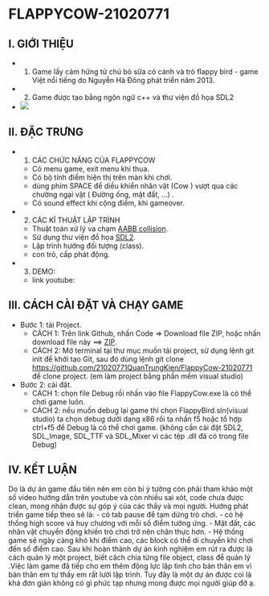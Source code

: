 # FLAPPYCOW-21020771
## I. GIỚI THIỆU
  - 1. Game lấy cảm hứng từ chú bò sữa có cánh và trò flappy bird - game Việt nổi tiếng do Nguyễn Hà Đông phát triển năm 2013.
  - 2. Game được tạo bằng ngôn ngữ c++ và thư viện đồ họa SDL2
  - <img src="https://i.imgur.com/N86Z9BC.png">
## II. ĐẶC TRƯNG 
  - 1. CÁC CHỨC NĂNG CỦA FLAPPYCOW
    - Có menu game, exit menu khi thua.
    - Có bộ tính điểm hiện thị trên màn khi chơi.
    - dùng phím SPACE để diều khiển nhân vật (Cow ) vượt qua các chường ngại vật ( Đường ống, mặt đất, ...) .
    - Có sound effect khi cộng điểm, khi gameover.
  - 2. CÁC KĨ THUẬT LẬP TRÌNH
    - Thuật toán xử lý va chạm [AABB collision](https://tutorialedge.net/gamedev/aabb-collision-detection-tutorial/).
    - Sử dụng thư viện đồ họa [SDL2](https://www.libsdl.org/).
    - Lập trình hướng đối tượng (class).
    - con trỏ, cấp phát động.
  - 3. DEMO:
    - link youtube:
## III. CÁCH CÀI ĐẶT VÀ CHẠY GAME
  - Bước 1: tải Project.
    - CÁCH 1: Trên link Github, nhấn Code => Download file ZIP, hoặc nhấn download file này ==> [ZIP](https://github.com/21020771QuanTrungKien/FlappyCow-21020771/archive/refs/heads/master.zip).
    - CÁCH 2: Mở terminal tại thư mục muốn tải project, sử dụng lệnh git init để khởi tạo Git, sau đó dùng lệnh git clone https://github.com/21020771QuanTrungKien/FlappyCow-21020771 để clone project. (em làm project bằng phần mềm visual studio)
  - Bước 2: cài đặt.
    - CÁCH 1: chọn file Debug rồi nhấn vào file FlappyCow.exe là có thể chơi game luôn.
    - CÁCH 2: nếu muốn debug lại game thì chọn FlappyBird.sln(visual studio) ta chọn debug dưới dạng x86 rồi ta nhấn f5 hoặc tổ hợp ctrl+f5 để Debug là có thể chơi game. (không cần cài đặt SDL2, SDL_Image, SDL_TTF và SDL_Mixer vì các tệp .dll đã có trong file Debug)
## IV. KẾT LUẬN
  Do là dự án game đầu tiên nên em còn bí ý tưởng còn phải tham khảo một số video hướng dẫn trên youtube và còn nhiều sai xót, code chưa được clean, mong nhận được sự góp ý của các thầy và mọi người.
  Hướng phát triển game tiếp theo sẽ là:
    - có tab pause để tạm dừng trò chơi.
    - có hệ thống high score và huy chương với mỗi số điểm tưởng ứng.
    - Mặt đất, các nhân vật chuyển động khiến trò chơi trở nên chân thực hơn.
    - Hệ thống game sẽ ngày càng khó khi điểm cao, các block có thể di chuyển khi chơi đến số điểm cao.
  Sau khi hoàn thành dự án kinh nghiệm em rút ra được là cách quản lý một project, biết câch chia từng file object, class để quản lý .Việc làm game đã tiếp cho em thêm động lực lập tình cho bản thân em vì bản thân em tự thấy em rất lười lập trình. Tuy đây là một dự án được coi là khá đơn giản không có gì phức tạp nhưng mong được mọi người giúp đỡ ạ.
  
